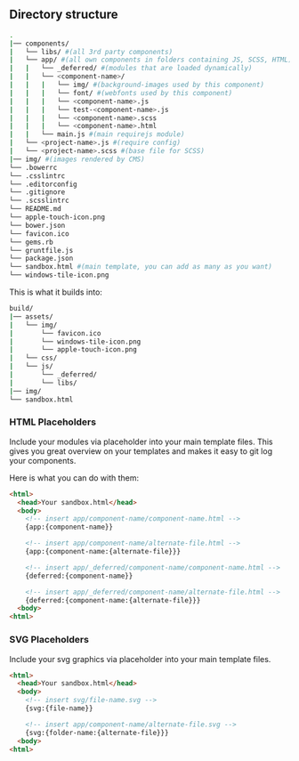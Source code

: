 ## Directory structure

```bash
.
|── components/
|   └── libs/ #(all 3rd party components)
|   └── app/ #(all own components in folders containing JS, SCSS, HTML)
|   |   └── _deferred/ #(modules that are loaded dynamically)
|   |   └── <component-name>/
|   |   |   └── img/ #(background-images used by this component)
|   |   |   └── font/ #(webfonts used by this component)
|   |   |   └── <component-name>.js
|   |   |   └── test-<component-name>.js
|   |   |   └── <component-name>.scss
|   |   |   └── <component-name>.html
|   |   └── main.js #(main requirejs module)
|   └── <project-name>.js #(require config)
|   └── <project-name>.scss #(base file for SCSS)
|── img/ #(images rendered by CMS)
└── .bowerrc
└── .csslintrc
└── .editorconfig
└── .gitignore
└── .scsslintrc
└── README.md
└── apple-touch-icon.png
└── bower.json
└── favicon.ico
└── gems.rb
└── gruntfile.js
└── package.json
└── sandbox.html #(main template, you can add as many as you want)
└── windows-tile-icon.png
```

This is what it builds into:

```bash
build/
|── assets/
|   └── img/
|       └── favicon.ico
|       └── windows-tile-icon.png
|       └── apple-touch-icon.png
|   └── css/
|   └── js/
|       └── _deferred/
|       └── libs/
|── img/
└── sandbox.html
```

### HTML Placeholders

Include your modules via placeholder into your main template files. This gives you great overview on your templates and makes it easy to git log your components.

Here is what you can do with them:

```html
<html>
  <head>Your sandbox.html</head>
  <body>
    <!-- insert app/component-name/component-name.html -->
    {app:{component-name}}

    <!-- insert app/component-name/alternate-file.html -->
    {app:{component-name:{alternate-file}}}

    <!-- insert app/_deferred/component-name/component-name.html -->
    {deferred:{component-name}}

    <!-- insert app/_deferred/component-name/alternate-file.html -->
    {deferred:{component-name:{alternate-file}}}
  <body>
<html>
```

### SVG Placeholders

Include your svg graphics via placeholder into your main template files.

```html
<html>
  <head>Your sandbox.html</head>
  <body>
    <!-- insert svg/file-name.svg -->
    {svg:{file-name}}

    <!-- insert app/component-name/alternate-file.svg -->
    {svg:{folder-name:{alternate-file}}}
  <body>
<html>
```
